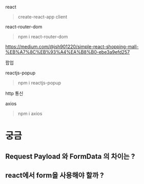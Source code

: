 react

> create-react-app client

react-router-dom

> npm i react-router-dom

https://medium.com/@jsh901220/simple-react-shopping-mall-%EB%A7%8C%EB%93%A4%EA%B8%B0-ebe3a9efd257

팝업

reactjs-popup

> npm i reactjs-popup

http 통신

axios

> npm i axios

# 궁금

## Request Payload 와 FormData 의 차이는 ?

## react에서 form을 사용해야 할까 ?
